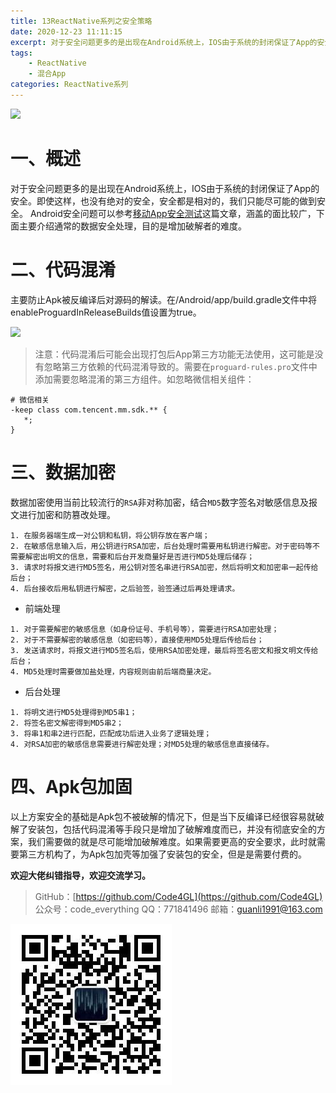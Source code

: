 ```yaml
---
title: 13ReactNative系列之安全策略
date: 2020-12-23 11:11:15
excerpt: 对于安全问题更多的是出现在Android系统上，IOS由于系统的封闭保证了App的安全。即使这样，也没有绝对的安全，安全都是相对的，我们只能尽可能的做到安全。
tags:
    - ReactNative
    - 混合App
categories: ReactNative系列
---
```


![](https://upload-images.jianshu.io/upload_images/18236822-e9d8ac4cb99f3b3f.jpg?imageMogr2/auto-orient/strip%7CimageView2/2/w/1240)
# 一、概述
对于安全问题更多的是出现在Android系统上，IOS由于系统的封闭保证了App的安全。即使这样，也没有绝对的安全，安全都是相对的，我们只能尽可能的做到安全。
Android安全问题可以参考[移动App安全测试](https://www.cnblogs.com/yinlili/p/9883189.html)这篇文章，涵盖的面比较广，下面主要介绍通常的数据安全处理，目的是增加破解者的难度。
# 二、代码混淆
主要防止Apk被反编译后对源码的解读。在/Android/app/build.gradle文件中将enableProguardInReleaseBuilds值设置为true。

![](https://upload-images.jianshu.io/upload_images/18236822-ad1e35aa04a1ff0c.png?imageMogr2/auto-orient/strip%7CimageView2/2/w/1240)

> 注意：代码混淆后可能会出现打包后App第三方功能无法使用，这可能是没有忽略第三方依赖的代码混淆导致的。需要在`proguard-rules.pro`文件中添加需要忽略混淆的第三方组件。如忽略微信相关组件：
```
# 微信相关
-keep class com.tencent.mm.sdk.** {
   *;
}
```
# 三、数据加密
数据加密使用当前比较流行的`RSA`非对称加密，结合`MD5`数字签名对敏感信息及报文进行加密和防篡改处理。
```
1. 在服务器端生成一对公钥和私钥，将公钥存放在客户端；
2. 在敏感信息输入后，用公钥进行RSA加密，后台处理时需要用私钥进行解密。对于密码等不需要解密出明文的信息，需要和后台开发商量好是否进行MD5处理后储存；
3. 请求时将报文进行MD5签名，用公钥对签名串进行RSA加密，然后将明文和加密串一起传给后台；
4. 后台接收后用私钥进行解密，之后验签，验签通过后再处理请求。
```

- 前端处理

```
1. 对于需要解密的敏感信息（如身份证号、手机号等），需要进行RSA加密处理；
2. 对于不需要解密的敏感信息（如密码等），直接使用MD5处理后传给后台；
3. 发送请求时，将报文进行MD5签名后，使用RSA加密处理，最后将签名密文和报文明文传给后台；
4. MD5处理时需要做加盐处理，内容规则由前后端商量决定。
```
- 后台处理

```
1. 将明文进行MD5处理得到MD5串1；
2. 将签名密文解密得到MD5串2；
3. 将串1和串2进行匹配，匹配成功后进入业务了逻辑处理；
4. 对RSA加密的敏感信息需要进行解密处理；对MD5处理的敏感信息直接储存。
```

# 四、Apk包加固
以上方案安全的基础是Apk包不被破解的情况下，但是当下反编译已经很容易就破解了安装包，包括代码混淆等手段只是增加了破解难度而已，并没有彻底安全的方案，我们需要做的就是尽可能增加破解难度。如果需要更高的安全要求，此时就需要第三方机构了，为Apk包加壳等加强了安装包的安全，但是是需要付费的。

**欢迎大佬纠错指导，欢迎交流学习。**

>GitHub：[https://github.com/Code4GL](https://github.com/Code4GL)
公众号：code_everything
QQ：771841496
邮箱：guanli1991@163.com

![code_everything](/images/code_everything.jpg)